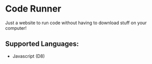 # Code Runner
Just a website to run code without having to download stuff on your computer!

## Supported Languages:
- Javascript (D8)

